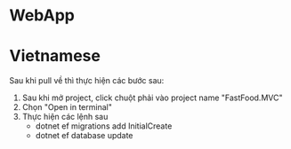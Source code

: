 # WebApp

# Vietnamese
Sau khi pull về thì thực hiện các bước sau:
  1) Sau khi mở project, click chuột phải vào project name "FastFood.MVC"
  2) Chọn "Open in terminal"
  3) Thực hiện các lệnh sau
       - dotnet ef migrations add InitialCreate
       - dotnet ef database update
